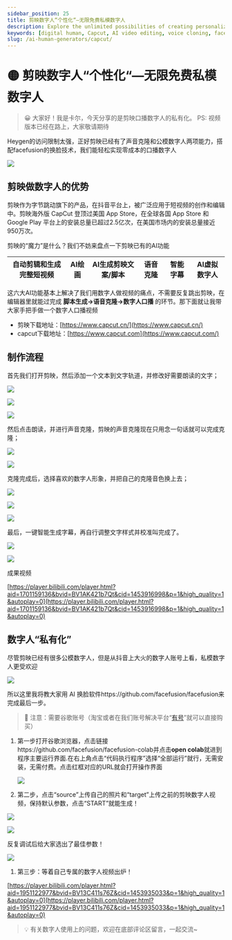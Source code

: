 ```yaml
---
sidebar_position: 25
title: 剪映数字人“个性化“—无限免费私模数字人
description: Explore the unlimited possibilities of creating personalized digital humans using Capcut's advanced AI capabilities, including voice cloning and face fusion techniques.
keywords: [digital human, Capcut, AI video editing, voice cloning, face fusion, personalization]
slug: /ai-human-generators/capcut/
---
```


# 🟡 剪映数字人“个性化“—无限免费私模数字人

>😀 大家好！我是卡尔，今天分享的是剪映口播数字人的私有化。
> PS: 视频版本已经在路上，大家敬请期待

Heygen的访问限制太强，正好剪映已经有了声音克隆和公模数字人两项能力，搭配facefusion的换脸技术，我们能轻松实现零成本的口播数字人

![](https://cdn.jsdelivr.net/gh/donttal/imgbed/img/12ce79b10bda87228c0acd1564301475.png)

## 剪映做数字人的优势

剪映作为字节跳动旗下的产品，在抖音平台上，被广泛应用于短视频的创作和编辑中。剪映海外版 CapCut 登顶过美国 App Store，在全球各国 App Store 和 Google Play 平台上的安装总量已超过2.5亿次，在美国市场内的安装总量接近950万次。

剪映的“魔力”是什么？我们不妨来盘点一下剪映已有的AI功能

| 自动剪辑和生成完整短视频 | AI绘画 | AI生成剪映文案/脚本 | 语音克隆 | 智能字幕 | AI虚拟数字人 |
| --- | --- | --- | --- | --- | --- |

这六大AI功能基本上解决了我们用数字人做视频的痛点，不需要反复跳出剪映，在编辑器里就能过完成 **脚本生成→语音克隆→数字人口播** 的环节。那下面就让我带大家手把手做一个数字人口播视频

- 剪映下载地址：[https://www.capcut.cn/](https://www.capcut.cn/)
- capcut下载地址：[https://www.capcut.com](https://www.capcut.com/)

## 制作流程

首先我们打开剪映，然后添加一个文本到文字轨道，并修改好需要朗读的文字；

![](https://cdn.jsdelivr.net/gh/donttal/imgbed/img/58352db21368fccfee2d2d89660f7008.png)

![](https://cdn.jsdelivr.net/gh/donttal/imgbed/img/ab1babdc39c946a1af4857de2ec4df81.png)

![](https://cdn.jsdelivr.net/gh/donttal/imgbed/img/b7c6b2c2df9e78ecf924df05f1566da2.png)

然后点击朗读，并进行声音克隆，剪映的声音克隆现在只用念一句话就可以完成克隆；

![](https://cdn.jsdelivr.net/gh/donttal/imgbed/img/2f41106d3f8b0c1b99e1f52e850e2bff.png)

![](https://cdn.jsdelivr.net/gh/donttal/imgbed/img/106360f2b5f360cc10bafee506ec4dc4.png)

克隆完成后，选择喜欢的数字人形象，并把自己的克隆音色换上去；

![](https://cdn.jsdelivr.net/gh/donttal/imgbed/img/b90b9ba161832a1d1ad761c5017524db.png)

![](https://cdn.jsdelivr.net/gh/donttal/imgbed/img/266228b0a9891036b4febee3d84cec37.png)

![](https://cdn.jsdelivr.net/gh/donttal/imgbed/img/46c216b4e4a59b1ef81516f91313c7c9.png)

最后，一键智能生成字幕，再自行调整文字样式并校准叫完成了。

![](https://cdn.jsdelivr.net/gh/donttal/imgbed/img/041148db6bb40a6cc3eb4e8b9a5281cf.png)

![](https://cdn.jsdelivr.net/gh/donttal/imgbed/img/308f3f7f56045c5eb6f796833a875bd8.png)

成果视频

[https://player.bilibili.com/player.html?aid=1701159136&bvid=BV1AK421b7Qt&cid=1453916998&p=1&high_quality=1&autoplay=0](https://player.bilibili.com/player.html?aid=1701159136&bvid=BV1AK421b7Qt&cid=1453916998&p=1&high_quality=1&autoplay=0)

## 数字人“私有化”

尽管剪映已经有很多公模数字人，但是从抖音上大火的数字人账号上看，私模数字人更受欢迎

![](https://cdn.jsdelivr.net/gh/donttal/imgbed/img/b4e967a1467e2265d5779b36b3b81f55.jpg)

所以这里我将教大家用 AI 换脸软件https://github.com/facefusion/facefusion来完成最后一步。

>📍 注意：需要谷歌账号（淘宝或者在我们账号解决平台“[有号](https://www.learnprompt.pro/aiMarket)”就可以直接购买）

1. 第一步打开谷歌浏览器，点击链接https://github.com/facefusion/facefusion-colab并点击**open colab**就进到程序主要运行界面.在右上角点击“代码执行程序”选择“全部运行”就行，无需安装，无需付费。点击红框对应的URL就会打开操作界面
   
    ![](https://cdn.jsdelivr.net/gh/donttal/imgbed/img/d09cc5fd6694d5cd38df64071013d094.png)
    
1. 第二步，点击“source”上传自己的照片和“target”上传之前的剪映数字人视频，保持默认参数，点击“START”就能生成！

![](https://cdn.jsdelivr.net/gh/donttal/imgbed/img/4559892fb423077d0f75daafdb8b2f14.png)

![](https://cdn.jsdelivr.net/gh/donttal/imgbed/img/5dc2d6dfd8795935f8937f6a5441206f.png)

反复调试后给大家选出了最佳参数！

![](https://cdn.jsdelivr.net/gh/donttal/imgbed/img/9e3753c819e761ca30441db5b524a739.png)

1. 第三步：等着自己专属的数字人视频出炉！

[https://player.bilibili.com/player.html?aid=1951122977&bvid=BV13C411s76Z&cid=1453935033&p=1&high_quality=1&autoplay=0](https://player.bilibili.com/player.html?aid=1951122977&bvid=BV13C411s76Z&cid=1453935033&p=1&high_quality=1&autoplay=0)

>💡 有关数字人使用上的问题，欢迎在底部评论区留言，一起交流~